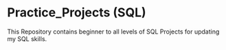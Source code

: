 # Practice_Projects (SQL)
This Repository contains beginner to all levels of SQL Projects for updating my SQL skills.

